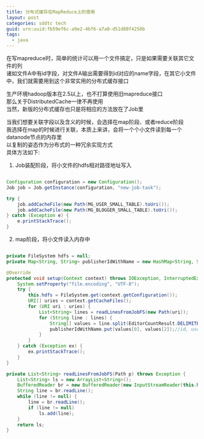 ```yaml
---
title: 分布式缓存在MapReduce上的使用
layout: post
categories: sddtc tech
guid: urn:uuid:fb59ef6c-a9e2-4bf6-a7a0-d51d80f4250b
tags:
  - java
---
```


在写mapreduce时，简单的统计可以用一个文件搞定，只是如果需要关联其它文件的列  
诸如文件A中有id字段，对文件A输出需要得到id对应的name字段，在其它小文件中，我们就需要用到这个非常实用的分布式缓存接口  

生产环境hadoop版本在2.5以上，也不打算使用旧mapreduce接口  
那么关于DistributedCache一律不再使用  
当然，新版的分布式缓存也只是将相应的方法放在了Job里  

当我们想要关联字段以及含义的时候，会选择在map阶段、或者reduce阶段  
我选择在map的时候进行关联，本质上来讲，会将一个个小文件读到每一个datanode节点的内存里  
以复制的姿态作为分布式的一种冗余实现方式  
具体方法如下:  

1. Job装配阶段，将小文件的hdfs相对路径地址写入  

```java

Configuration configuration = new Configuration();
Job job = Job.getInstance(configuration, "new-job-task");

try {
    job.addCacheFile(new Path(MG_USER_SMALL_TABLE).toUri());
    job.addCacheFile(new Path(MG_BLOGGER_SMALL_TABLE).toUri());
} catch (Exception e) {
    e.printStackTrace();
}

```

2. map阶段，将小文件读入内存中  

```java

private FileSystem hdfs = null;
private Map<String, String> publisherIdWithName = new HashMap<String, String>();

@Override
protected void setup(Context context) throws IOException, InterruptedException {
    System.setProperty("file.encoding", "UTF-8");
    try {
        this.hdfs = FileSystem.get(context.getConfiguration());
        URI[] uries = context.getCacheFiles();
        for (URI uri : uries) {
            List<String> lines = readLinesFromJobFS(new Path(uri));
            for (String line : lines) {
                String[] values = line.split(EditorCountResult.DELIMITER);
                publisherIdWithName.put(values[0], values[2]);//id, userName
            }
        }
    } catch (Exception ex) {
        ex.printStackTrace();
    }
}

private List<String> readLinesFromJobFS(Path p) throws Exception {
    List<String> ls = new ArrayList<String>();
    BufferedReader br = new BufferedReader(new InputStreamReader(this.hdfs.open(p)));
    String line = br.readLine();
    while (line != null) {
        line = br.readLine();
        if (line != null)
            ls.add(line);
    }
    return ls;
}
 
```


